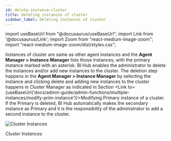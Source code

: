 ```yaml
---
id: delete-instance-cluster
title: Deleting instances of cluster
sidebar_label: Deleting instances of cluster
---
```


import useBaseUrl from "@docusaurus/useBaseUrl";
import Link from '@docusaurus/Link';
import Zoom from "react-medium-image-zoom";
import "react-medium-image-zoom/dist/styles.css";

Instances of cluster are same as other agent instances and the **Agent Manager > Instance Manager** lists those instances, with the primary instance marked with an asterisk. BI Hub enables the administrator to delete the instances and/or add new instances to the cluster. The deletion step happens in the **Agent Manager > Instance Manager** by selecting the instance and clicking delete and adding new instances to the cluster happens in Cluster Manager as indicated in Section <Link to={useBaseUrl('docs/admin-guide/admin-functions/multiple-instances/modify-prim-instance')}>Modifying Primary instance of a cluster</Link>. If the Primary is deleted, BI Hub automatically makes the secondary instance as Primary and it is the responsibility of
the administrator to add a second instance to the cluster.
  
  <div style={{textAlign: 'center'}}>
    <Zoom>
      <img alt="Cluster Instances" src={useBaseUrl('doc-images/admin-guide/admin-functions/mult-instances/delete-instance.png')}/>
    </Zoom>
  </div>

*Cluster Instances*
